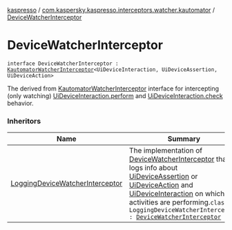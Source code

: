 [kaspresso](../index.md) / [com.kaspersky.kaspresso.interceptors.watcher.kautomator](index.md) / [DeviceWatcherInterceptor](./-device-watcher-interceptor.md)

# DeviceWatcherInterceptor

`interface DeviceWatcherInterceptor : `[`KautomatorWatcherInterceptor`](-kautomator-watcher-interceptor/index.md)`<UiDeviceInteraction, UiDeviceAssertion, UiDeviceAction>`

The derived from [KautomatorWatcherInterceptor](-kautomator-watcher-interceptor/index.md) interface for intercepting (only watching) [UiDeviceInteraction.perform](#) and
[UiDeviceInteraction.check](#) behavior.

### Inheritors

| Name | Summary |
|---|---|
| [LoggingDeviceWatcherInterceptor](../com.kaspersky.kaspresso.interceptors.watcher.kautomator.impl.logging/-logging-device-watcher-interceptor/index.md) | The implementation of [DeviceWatcherInterceptor](./-device-watcher-interceptor.md) that logs info about [UiDeviceAssertion](#) or [UiDeviceAction](#) and [UiDeviceInteraction](#) on which its activities are performing.`class LoggingDeviceWatcherInterceptor : `[`DeviceWatcherInterceptor`](./-device-watcher-interceptor.md) |
